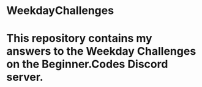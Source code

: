 # WeekdayChallenges

# This repository contains my answers to the Weekday Challenges on the Beginner.Codes Discord server. 
